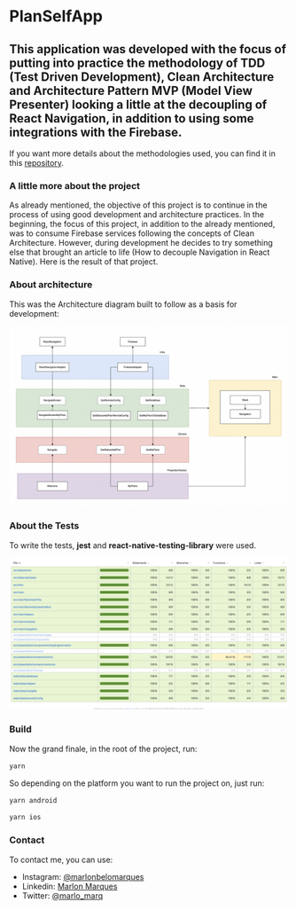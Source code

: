 # PlanSelfApp

## This application was developed with the focus of putting into practice the methodology of TDD (Test Driven Development), Clean Architecture and Architecture Pattern MVP (Model View Presenter) looking a little at the decoupling of React Navigation, in addition to using some integrations with the Firebase.

If you want more details about the methodologies used, you can find it in this [repository](https://github.com/MarlonBeloMarques/animeApp-tdd-cleanArch).

### A little more about the project

As already mentioned, the objective of this project is to continue in the process of using good development and architecture practices. In the beginning, the focus of this project, in addition to the already mentioned, was to consume Firebase services following the concepts of Clean Architecture. However, during development he decides to try something else that brought an article to life (How to decouple Navigation in React Native). Here is the result of that project.

### About architecture

This was the Architecture diagram built to follow as a basis for development:

![PlanSelf-Arch.png](PlanSelf-Arch.png)

### About the Tests

To write the tests, **jest** and **react-native-testing-library** were used.

![PlanSelf-Tests.png](PlanSelf-Tests.png)

### Build

Now the grand finale, in the root of the project, run:

```bash
yarn
```

So depending on the platform you want to run the project on, just run:

```bash
yarn android
```

```bash
yarn ios
```

### Contact

To contact me, you can use:
- Instagram: [@marlonbelomarques](https://www.instagram.com/marlonbelomarques)
- Linkedin: [Marlon Marques](https://www.linkedin.com/in/marlon-marques-0b509813b/)
- Twitter: [@marlo_marq](https://twitter.com/marlo_marq)
